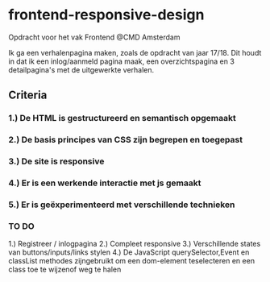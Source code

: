 # frontend-responsive-design
Opdracht voor het vak Frontend @CMD Amsterdam

Ik ga een verhalenpagina maken, zoals de opdracht van jaar 17/18. Dit houdt in dat ik een inlog/aanmeld pagina maak, een overzichtspagina en 3 detailpagina's met de uitgewerkte verhalen.


## Criteria
### 1.) De HTML is gestructureerd en semantisch opgemaakt

### 2.) De basis principes van CSS zijn begrepen en toegepast

### 3.) De site is responsive

### 4.) Er is een werkende interactie met js gemaakt

### 5.) Er is geëxperimenteerd met verschillende technieken


### TO DO
1.) Registreer / inlogpagina
2.) Compleet responsive
3.) Verschillende states van buttons/inputs/links stylen
4.) De JavaScript querySelector,Event  en classList methodes zijngebruikt om een dom-element teselecteren en een class toe te wijzenof weg te halen
